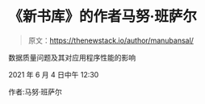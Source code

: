 # 《新书库》的作者马努·班萨尔

> 原文：<https://thenewstack.io/author/manubansal/>

数据质量问题及其对应用程序性能的影响

2021 年 6 月 4 日中午 12:30

作者:马努·班萨尔